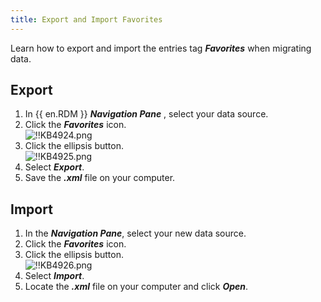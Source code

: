 ```yaml
---
title: Export and Import Favorites
---
```

Learn how to export and import the entries tag ***Favorites*** when migrating data.

## Export

1. In {{ en.RDM }} ***Navigation Pane*** , select your data source.
1. Click the ***Favorites*** icon.  
![!!KB4924.png](/img/en/kb/KB4924.png)
1. Click the ellipsis button.  
![!!KB4925.png](/img/en/kb/KB4925.png)
1. Select ***Export***.
1. Save the ***.xml*** file on your computer.

## Import

1. In the ***Navigation Pane***, select your new data source.
1. Click the ***Favorites*** icon.
1. Click the ellipsis button.  
![!!KB4926.png](/img/en/kb/KB4926.png)
1. Select ***Import***.
1. Locate the ***.xml*** file on your computer and click ***Open***.
